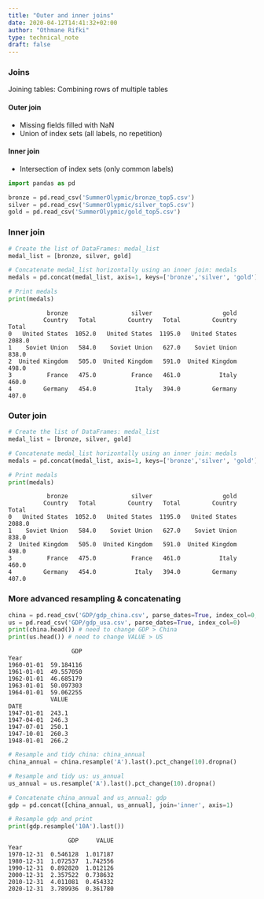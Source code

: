 ```yaml
---
title: "Outer and inner joins"
date: 2020-04-12T14:41:32+02:00
author: "Othmane Rifki"
type: technical_note
draft: false
---
```

### Joins
Joining tables: Combining rows of multiple tables

#### Outer join
* Missing fields filled with NaN
* Union of index sets (all labels, no repetition)

#### Inner join
* Intersection of index sets (only common labels)



```python
import pandas as pd

bronze = pd.read_csv('SummerOlypmic/bronze_top5.csv')
silver = pd.read_csv('SummerOlypmic/silver_top5.csv')
gold = pd.read_csv('SummerOlypmic/gold_top5.csv')
```

### Inner join


```python
# Create the list of DataFrames: medal_list
medal_list = [bronze, silver, gold]

# Concatenate medal_list horizontally using an inner join: medals
medals = pd.concat(medal_list, axis=1, keys=['bronze','silver', 'gold'], join='inner')

# Print medals
print(medals)
```

               bronze                  silver                    gold        
              Country   Total         Country   Total         Country   Total
    0   United States  1052.0   United States  1195.0   United States  2088.0
    1    Soviet Union   584.0    Soviet Union   627.0    Soviet Union   838.0
    2  United Kingdom   505.0  United Kingdom   591.0  United Kingdom   498.0
    3          France   475.0          France   461.0           Italy   460.0
    4         Germany   454.0           Italy   394.0         Germany   407.0


### Outer join


```python
# Create the list of DataFrames: medal_list
medal_list = [bronze, silver, gold]

# Concatenate medal_list horizontally using an inner join: medals
medals = pd.concat(medal_list, axis=1, keys=['bronze','silver', 'gold'], join='outer')

# Print medals
print(medals)
```

               bronze                  silver                    gold        
              Country   Total         Country   Total         Country   Total
    0   United States  1052.0   United States  1195.0   United States  2088.0
    1    Soviet Union   584.0    Soviet Union   627.0    Soviet Union   838.0
    2  United Kingdom   505.0  United Kingdom   591.0  United Kingdom   498.0
    3          France   475.0          France   461.0           Italy   460.0
    4         Germany   454.0           Italy   394.0         Germany   407.0


### More advanced resampling & concatenating


```python
china = pd.read_csv('GDP/gdp_china.csv', parse_dates=True, index_col=0, )
us = pd.read_csv('GDP/gdp_usa.csv', parse_dates=True, index_col=0)
print(china.head()) # need to change GDP > China 
print(us.head()) # need to change VALUE > US
```

                      GDP
    Year                 
    1960-01-01  59.184116
    1961-01-01  49.557050
    1962-01-01  46.685179
    1963-01-01  50.097303
    1964-01-01  59.062255
                VALUE
    DATE             
    1947-01-01  243.1
    1947-04-01  246.3
    1947-07-01  250.1
    1947-10-01  260.3
    1948-01-01  266.2



```python
# Resample and tidy china: china_annual
china_annual = china.resample('A').last().pct_change(10).dropna()

# Resample and tidy us: us_annual
us_annual = us.resample('A').last().pct_change(10).dropna()

# Concatenate china_annual and us_annual: gdp
gdp = pd.concat([china_annual, us_annual], join='inner', axis=1)

# Resample gdp and print
print(gdp.resample('10A').last())
```

                     GDP     VALUE
    Year                          
    1970-12-31  0.546128  1.017187
    1980-12-31  1.072537  1.742556
    1990-12-31  0.892820  1.012126
    2000-12-31  2.357522  0.738632
    2010-12-31  4.011081  0.454332
    2020-12-31  3.789936  0.361780

